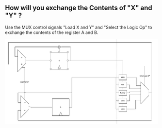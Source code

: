## How will you exchange the Contents of "X" and "Y" ? 

Use the MUX control signals "Load X and Y"  and "Select the Logic Op" to exchange the contents of the register A and B.  <br />

![circuit](day82_1.png)

